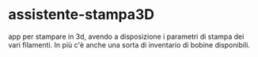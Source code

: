 # assistente-stampa3D

app per stampare in 3d, avendo a disposizione i parametri di stampa dei vari filamenti. In più c'è anche una sorta di inventario di bobine disponibili.
